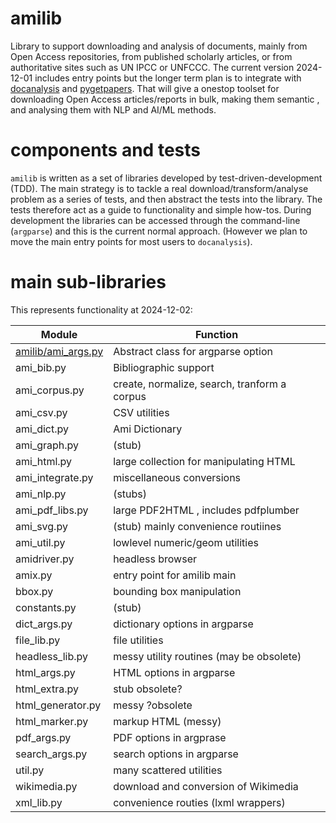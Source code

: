 # amilib

Library to support downloading and analysis of documents, mainly from Open Access repositories, from 
published scholarly articles, or from authoritative sites such as UN IPCC or UNFCCC. The current version 2024-12-01 includes entry points but the longer term plan is to integrate with [docanalysis](https://github.com/petermr/docanalysis) and [pygetpapers](https://github.com/petermr/pygetpapers). That will give a onestop toolset for downloading Open Access articles/reports in bulk, making them semantic , and analysing them with NLP and AI/ML methods.

# components and tests

`amilib` is written as a set of libraries developed by test-driven-development (TDD). The main strategy is to tackle a real download/transform/analyse problem as a series of tests, and then abstract the tests into the library. The tests therefore act as a guide to functionality and simple how-tos. During development the libraries can be accessed through the command-line (`argparse`) and this is the current normal approach. (However we plan to move the main entry points for most users to `docanalysis`).

# main sub-libraries

This represents functionality at 2024-12-02:

|Module|Function  |
|-------|----  |
|[amilib/ami_args.py](amilib/ami_args.py)|Abstract class for argparse option  |
|ami_bib.py|Bibliographic support  |
|ami_corpus.py|create, normalize, search, tranform a corpus  |
|ami_csv.py|CSV utilities  |
|ami_dict.py| Ami Dictionary|
|ami_graph.py| (stub)  |
|ami_html.py|large collection for manipulating HTML  |
|ami_integrate.py| miscellaneous conversions |
|ami_nlp.py| (stubs) |
|ami_pdf_libs.py|large PDF2HTML , includes pdfplumber |
|ami_svg.py| (stub) mainly convenience routiines |
|ami_util.py| lowlevel numeric/geom utilities |
|amidriver.py| headless browser |
|amix.py|  entry point for amilib main |
|bbox.py| bounding box manipulation |
|constants.py| (stub) |
|dict_args.py| dictionary options in argparse |
|file_lib.py| file utilities |
|headless_lib.py|  messy utility routines (may be obsolete)|
|html_args.py| HTML options in argparse |
|html_extra.py| stub obsolete? |
|html_generator.py|  messy ?obsolete|
|html_marker.py| markup HTML (messy) |
|pdf_args.py|  PDF options in argprase|
|search_args.py| search options in argparse |
|util.py| many scattered utilities |
|wikimedia.py| download and conversion of Wikimedia|
|xml_lib.py| convenience routies (lxml wrappers)|




